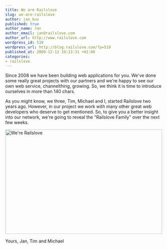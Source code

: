 ```yaml
--- 
title: We are Railslove
slug: we-are-railslove
author: jan_kus
published: true
author_name: Jan
author_email: jan@railslove.com
author_url: http://www.railslove.com
wordpress_id: 519
wordpress_url: http://blog.railslove.com/?p=519
published_at: 2009-12-12 19:13:31 +01:00
categories: 
- railslove
---
```

Since 2008 we have been building web applications for you. We've done some really great projects with our partners and we're happy to see our own web service, channelthing, growing. So, we think it is time to introduce ourselves in more than 140 chars.

As you might know, we three, Tim, Michael and I, started Railslove two years ago. However, in our project we work with many other great web developers who deserve to get mentioned. So, to give you a better insight into our network, we're going to reveal the "Railslove Family" over the next few weeks.

<a href="http://www.ipernity.com/doc/koos/6804956"><img src="http://u1.ipernity.com/13/49/56/6804956.00fa2df8.500.jpg" width="500" height="333" alt="We're Railslove" border="0"/></a> 

Yours,
Jan, Tim and Michael
